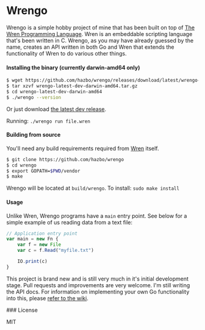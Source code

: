 # Wrengo

Wrengo is a simple hobby project of mine that has been built on top of
[The Wren Programming Language](https://github.com/munificent/wren). Wren is
an embeddable scripting language that's been written in C. Wrengo, as you may
have already guessed by the name, creates an API written in both Go and Wren that
extends the functionality of Wren to do various other things.

#### Installing the binary (currently darwin-amd64 only)

```bash
$ wget https://github.com/hazbo/wrengo/releases/download/latest/wrengo-latest-dev-darwin-amd64.tar.gz
$ tar xzvf wrengo-latest-dev-darwin-amd64.tar.gz
$ cd wrengo-latest-dev-darwin-amd64
$ ./wrengo --version
```

Or just download [the latest dev release](https://github.com/hazbo/wrengo/releases/download/latest/wrengo-latest-dev-darwin-amd64.tar.gz).

Running: `./wrengo run file.wren`

#### Building from source

You'll need any build requirements required from [Wren](https://github.com/munificent/wren)
itself.

```bash
$ git clone https://github.com/hazbo/wrengo
$ cd wrengo
$ export GOPATH=$PWD/vendor
$ make
```

Wrengo will be located at `build/wrengo`. To install: `sudo make install`

#### Usage

Unlike Wren, Wrengo programs have a `main` entry point. See below for a
simple example of us reading data from a text file:

```javascript
// Application entry point
var main = new Fn {
	var f = new File
	var c = f.Read("myfile.txt")

	IO.print(c)
}
```

This project is brand new and is still very much in it's initial development
stage. Pull requests and improvements are very welcome. I'm still writing
the API docs. For information on implementing your own Go functionality into
this, please [refer to the wiki](https://github.com/hazbo/wrengo/wiki/Hacking).

### License

MIT
